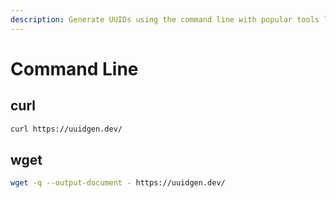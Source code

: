 ```yaml
---
description: Generate UUIDs using the command line with popular tools like curl and wget.
---
```


# Command Line

## curl

```bash
curl https://uuidgen.dev/
```

## wget

```bash
wget -q --output-document - https://uuidgen.dev/
```

